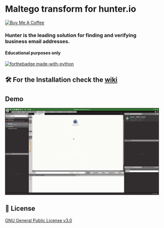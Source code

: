 # Maltego transform for hunter.io
<a href="https://www.buymeacoffee.com/megadose" target="_blank"><img src="https://www.buymeacoffee.com/assets/img/custom_images/orange_img.png" alt="Buy Me A Coffee" style="height: 41px !important;width: 174px !important;box-shadow: 0px 3px 2px 0px rgba(190, 190, 190, 0.5) !important;-webkit-box-shadow: 0px 3px 2px 0px rgba(190, 190, 190, 0.5) !important;" ></a>
### Hunter is the leading solution for finding and verifying business email addresses.
#### Educational purposes only
[![forthebadge made-with-python](http://ForTheBadge.com/images/badges/made-with-python.svg)](https://www.python.org/)

## 🛠️ For the Installation check the [wiki](https://github.com/megadose/hunter-maltego/wiki/Installation)
## Demo
![](demo.gif)
## 📝 License
[GNU General Public License v3.0](https://www.gnu.org/licenses/gpl-3.0.fr.html)

